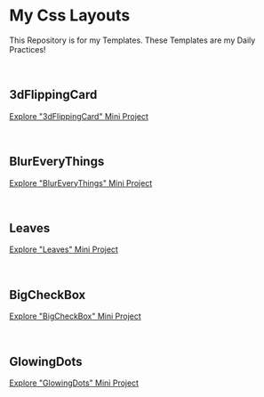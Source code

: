 # My Css Layouts
This Repository is for my Templates. These Templates are my Daily Practices!

<br>

## 3dFlippingCard
[Explore "3dFlippingCard" Mini Project](https://62fa0cd3f5c5fc221fc314f8--loquacious-klepon-59b03e.netlify.app/3dFlippingCard/)

<br>

## BlurEveryThings
[Explore "BlurEveryThings" Mini Project](https://62fa0cd3f5c5fc221fc314f8--loquacious-klepon-59b03e.netlify.app/BlurEveryThings/)

<br>

## Leaves
[Explore "Leaves" Mini Project](https://62fa0cd3f5c5fc221fc314f8--loquacious-klepon-59b03e.netlify.app/Leaves/)

<br>

## BigCheckBox
[Explore "BigCheckBox" Mini Project](https://62fa0cd3f5c5fc221fc314f8--loquacious-klepon-59b03e.netlify.app/BigCheckBox/)

<br>

## GlowingDots
[Explore "GlowingDots" Mini Project](https://62fa0cd3f5c5fc221fc314f8--loquacious-klepon-59b03e.netlify.app/GlowingDots/)

<br>